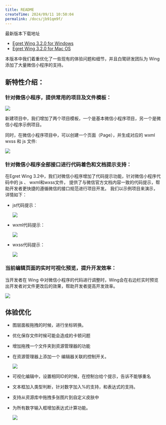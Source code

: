 ```yaml
---
title: README
createTime: 2024/09/11 10:50:04
permalink: /docs/jb91qm9f/
---
```


最新版本下载地址

- [Egret Wing 3.2.0 for Windows](http://tool.egret-labs.org/EgretWing/electron/EgretWing-v3.2.0.exe?d=0707)
- [Egret Wing 3.2.0 for Mac OS](http://tool.egret-labs.org/EgretWing/electron/EgretWing-v3.2.0.dmg?d=0707)

本版本中我们着重优化了一些现有的体验问题和细节，并且白鹭研发团队为 Wing 添加了大量微信小程序的支持。

## 新特性介绍：

### 针对微信小程序，提供常用的项目及文件模板：
    
![](1.png)
    
新建项目中，我们增加了两个项目模板，一个是基本微信小程序项目，另一个是微信小程序示例项目。

同时，在微信小程序项目中，可以创建一个页面（Page），并生成对应的 wxml wxss 和 js 文件:

![](7.gif)

### 针对微信小程序全部接口进行代码着色和文档提示支持：

在Egret Wing 3.2中，我们对微信小程序增加了代码提示功能，针对微信小程序代码中的 js 、 wxml和wxss文件， 提供了与微信官方文档内容一致的代码提示，帮助开发者更快捷的遵循微信的接口规范进行项目开发。
我们以示例项目来演示，详情如下：

- js代码提示：

    ![](4.gif)

- wxml代码提示：

    ![](5.gif)

- wxss代码提示：
 
    ![](6.gif)

### 当前编辑页面的实时可视化预览，提升开发效率：

当开发者在 Wing 中对微信小程序的代码进行调整时，Wing会在右边栏实时预览出开发者对文件更改后的效果，帮助开发者提高开发效率。

![](8.gif)

## 体验优化

- 图层面板拖拽的时候，进行坐标转换。

- 优化保存文件时候可能会造成的卡顿问题

- 增加拖拽一个文件夹到资源管理器的功能

- 在资源管理器上添加一个 编辑器关联的控制开关。

    ![](2.jpg)
    
- 可视化编辑中，设置相同ID的时候，在控制台给个提示，告诉不能够重名

- 文本框加入类型判断，针对数字加入%的支持，和表达式的支持。

- 支持从资源库中拖拽多张图片到自定义皮肤中

- 为所有数字输入框增加表达式计算功能。

    ![](9.gif)
